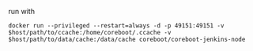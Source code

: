run with

    docker run --privileged --restart=always -d -p 49151:49151 -v $host/path/to/ccache:/home/coreboot/.ccache -v $host/path/to/data/cache:/data/cache coreboot/coreboot-jenkins-node
